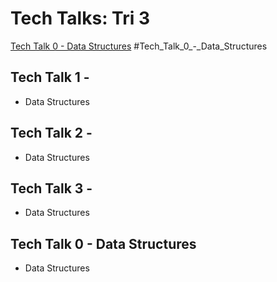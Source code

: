 # Tech Talks: Tri 3 #

[Tech Talk 0 - Data Structures](#Tech_Talk_0_-_Data_Structures)
#Tech_Talk_0_-_Data_Structures<a name="Tech Talk 0 - Data Structures"></a>    

## Tech Talk 1 -  ##

* Data Structures 

## Tech Talk 2 -  ##

* Data Structures 

## Tech Talk 3 - ##

* Data Structures 

## Tech Talk 0 - Data Structures ##

* Data Structures 



